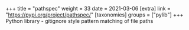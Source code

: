 +++
title = "pathspec"
weight = 33
date = 2021-03-06
[extra]
link = "https://pypi.org/project/pathspec/"
[taxonomies]
groups = ["pylib"]
+++
Python library - gitignore style pattern matching of file paths

